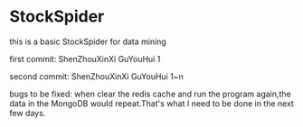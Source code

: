 # StockSpider
this is a basic StockSpider for data mining

first commit: ShenZhouXinXi GuYouHui 1

second commit: ShenZhouXinXi GuYouHui 1~n

bugs to be fixed: when clear the redis cache and run the program again,the data in the MongoDB would repeat.That's what I need to be done in the next few days.
